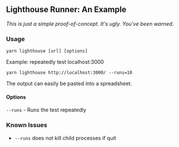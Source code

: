 ## Lighthouse Runner: An Example

_This is just a simple proof-of-concept. It's ugly. You've been warned._

### Usage

```
yarn lighthouse [url] [options]
```

Example: repeatedly test localhost:3000

```
yarn lighthouse http://localhost:3000/ --runs=10
```

The output can easily be pasted into a spreadsheet.

#### Options

`--runs` - Runs the test repeatedly

### Known Issues

- `--runs` does not kill child processes if quit